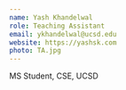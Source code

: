 ```yaml
---
name: Yash Khandelwal 
role: Teaching Assistant
email: ykhandelwal@ucsd.edu 
website: https://yashsk.com
photo: TA.jpg
---
```


MS Student, CSE, UCSD
